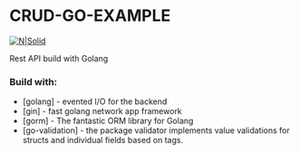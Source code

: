 # CRUD-GO-EXAMPLE

[![N|Solid](https://global-uploads.webflow.com/6100d0111a4ed76bc1b9fd54/62217e885f52b860da9f00cc_Apa%20Itu%20Golang%3F%20Apa%20Saja%20Fungsi%20Dan%20Keunggulannya%20-%20Binar%20Academy.jpeg)](https://go.dev/)

Rest API build with Golang

### Build with:

- [golang] - evented I/O for the backend
- [gin] - fast golang network app framework
- [gorm] - The fantastic ORM library for Golang
- [go-validation] - the package validator implements value validations for structs and individual fields based on tags.
